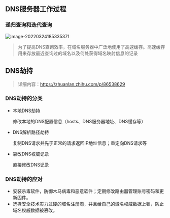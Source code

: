## DNS服务器工作过程

### 递归查询和迭代查询

![image-20220324185335371](https://ldt-typora.oss-cn-shenzhen.aliyuncs.com/img/image-20220324185335371.png)

> 为了提高DNS查询效率，在域名服务器中广泛地使用了高速缓存。高速缓存用来存放最近查询过的域名以及何处获得域名映射信息的记录



## DNS劫持

>详细内容：https://zhuanlan.zhihu.com/p/86538629

### DNS劫持的分类

- 本地DNS劫持

  修改本地的DNS配置信息（hosts、DNS服务器地址、DNS缓存等）

- DNS解析路径劫持

  复制DNS请求并先于正常的请求返回IP地址信息；重定向DNS请求等

- 篡改DNS权威记录

  直接修改DNS记录

### DNS劫持的应对

- 安装杀毒软件，防御木马病毒和恶意软件；定期修改路由器管理账号密码和更新固件。
- 选择安全技术实力过硬的域名注册商，并且给自己的域名权威数据上锁，防止域名权威数据被篡改。
